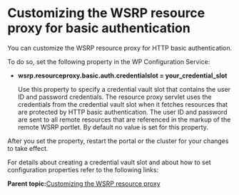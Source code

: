 # Customizing the WSRP resource proxy for basic authentication

You can customize the WSRP resource proxy for HTTP basic authentication.

To do so, set the following property in the WP Configuration Service:

-   **wsrp.resourceproxy.basic.auth.credentialslot = your\_credential\_slot**

    Use this property to specify a credential vault slot that contains the user ID and password credentials. The resource proxy servlet uses the credentials from the credential vault slot when it fetches resources that are protected by HTTP basic authentication. The user ID and password are sent to all remote resources that are referenced in the markup of the remote WSRP portlet. By default no value is set for this property.


After you set the property, restart the portal or the cluster for your changes to take effect.

For details about creating a credential vault slot and about how to set configuration properties refer to the following links:

**Parent topic:**[Customizing the WSRP resource proxy](../admin-system/wsrpt_cons_res_proxy.md)

